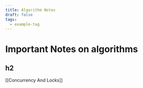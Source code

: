 ```yaml
---
title: Algorithm Notes
draft: false
tags:
  - example-tag
---
```

 

# Important Notes on algorithms 

## h2

[[Concurrency And Locks]]
